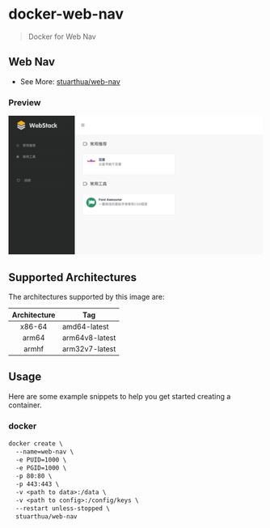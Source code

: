 # docker-web-nav

> Docker for Web Nav

## Web Nav

* See More: [stuarthua/web-nav](https://github.com/stuarthua/web-nav)

### Preview

![](https://raw.githubusercontent.com/stuarthua/PicGo/master/tmp/Snipaste_2020-03-30_21-43-20.png)

## Supported Architectures

The architectures supported by this image are:

| Architecture | Tag |
| :----: | --- |
| x86-64 | amd64-latest |
| arm64 | arm64v8-latest |
| armhf | arm32v7-latest |

## Usage

Here are some example snippets to help you get started creating a container.

### docker

```
docker create \
  --name=web-nav \
  -e PUID=1000 \
  -e PGID=1000 \
  -p 80:80 \
  -p 443:443 \
  -v <path to data>:/data \
  -v <path to config>:/config/keys \
  --restart unless-stopped \
  stuarthua/web-nav
```
